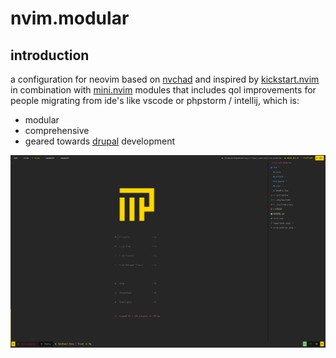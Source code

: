 # nvim.modular

## introduction

a configuration for neovim based on [nvchad](https://github.com/NvChad/starter) and inspired by [kickstart.nvim](https://github.com/nvim-lua/kickstart.nvim)
in combination with [mini.nvim](https://github.com/echasnovski/mini.nvim) modules that includes
qol improvements for people migrating from ide's like vscode or phpstorm / intellij,
which is:

* modular
* comprehensive
* geared towards [drupal](https://drupal.org) development

![nvim.modular screenshot](nvim.modular.png)

